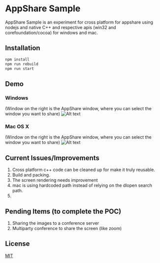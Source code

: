 # AppShare Sample

AppShare Sample is an experiment for cross platform for appshare using nodejs and native C++ and respective apis (win32 and corefoundation/cocoa) for windows and mac.

## Installation

```bash
npm install
npm run rebuild
npm run start
```
## Demo
### Windows
(Window on the right is the AppShare window, where you can select the window you want to share)
![Alt text](AppShare-Orig-Win-Demo.gif?raw=true "Windows Demo")

### Mac OS X
(Window on the right is the AppShare window, where you can select the window you want to share)
![Alt text](AppShare-Orig-Mac-Demo.gif?raw=true "Mac Demo")


## Current Issues/Improvements
1. Cross platform c++ code can be cleaned up for make it truly reusable.
2. Build and packing.
3. The screen rendering needs improvement
4. mac is using hardcoded path instead of relying on the dlopen search path.
5. 

## Pending Items (to complete the POC)
1. Sharing the images to a conference server
2. Multiparty conference to share the screen (like zoom)
## License
[MIT](https://choosealicense.com/licenses/mit/)
